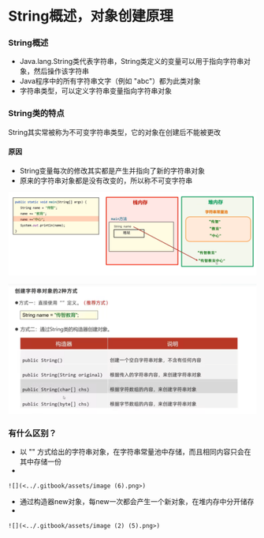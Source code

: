 # String概述，对象创建原理

### String概述

* Java.lang.String类代表字符串，String类定义的变量可以用于指向字符串对象，然后操作该字符串
* Java程序中的所有字符串文字（例如 "abc"）都为此类对象
* 字符串类型，可以定义字符串变量指向字符串对象

### String类的特点

String其实常被称为不可变字符串类型，它的对象在创建后不能被更改

#### 原因

* String变量每次的修改其实都是产生并指向了新的字符串对象
* 原来的字符串对象都是没有改变的，所以称不可变字符串

![](<../.gitbook/assets/image (2) (4).png>)

![](<../.gitbook/assets/image (3) (1).png>)

### 有什么区别？

* 以 "" 方式给出的字符串对象，在字符串常量池中存储，而且相同内容只会在其中存储一份
*

    ![](<../.gitbook/assets/image (6).png>)
* 通过构造器new对象，每new一次都会产生一个新对象，在堆内存中分开储存
*

    ![](<../.gitbook/assets/image (2) (5).png>)
